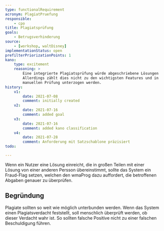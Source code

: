 ```yaml
---
type: functionalRequirement
acronym: PlagiatPruefung
responsible: 
    - cpo
title: Plagiatsprüfung
goals:
    - Betrugsverhinderung 
source:
    - [workshop, waltDisney]
implementationStatus: open
prefilterPriorizationPoints: 1
kano:
    type: excitement
    reasoning: >
        Eine integrierte Plagiatsprüfung würde abgeschriebene Lösungen schneller aufdecken und abschreckend wirken. 
        Allerdings zählt dies nicht zu den wichtigsten Features und in Zweifelsfällen können einzelne Abgaben einer 
        manuellen Prüfung unterzogen werden.
history:
    v1:
        date: 2021-07-08
        comment: initially created
    v2:
        date: 2021-07-16
        comment: added goal
    v3:
        date: 2021-07-16
        comment: added kano classification 
    v4:
        date: 2021-07-28
        comment: Anforderung mit Satzschablone präzisiert
todo: 

---
```


Wenn ein Nutzer eine Lösung einreicht, die in großen Teilen mit einer Lösung von einer anderen Persson übereinstimmt,
sollte das System ein Fraud-Flag setzen, welchen den wmaProg dazu auffordert, die betroffenen Abgaben genauer zu 
überprüfen.

## Begründung

Plagiate sollten so weit wie möglich unterbunden werden. Wenn das System einen Plagiatsverdacht feststellt, soll menschlich
überprüft werden, ob dieser Verdacht wahr ist. So sollten falsche Positive nicht zu einer falschen Beschuldigung führen.
